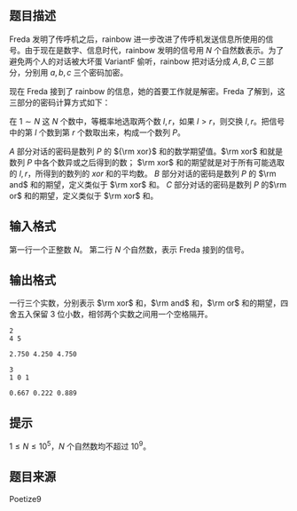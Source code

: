 

## 题目描述
Freda 发明了传呼机之后，rainbow 进一步改进了传呼机发送信息所使用的信号。由于现在是数字、信息时代，rainbow 发明的信号用 $N$ 个自然数表示。为了避免两个人的对话被大坏蛋 VariantF 偷听，rainbow 把对话分成 $A,B,C$ 三部分，分别用 $a,b,c$ 三个密码加密。

现在 Freda 接到了 rainbow 的信息，她的首要工作就是解密。Freda 了解到，这三部分的密码计算方式如下：

在 $1\sim N$ 这 $N$ 个数中，等概率地选取两个数 $l,r$，如果 $l>r$，则交换 $l,r$。把信号中的第 $l$ 个数到第 $r$ 个数取出来，构成一个数列 $P$。

$A$ 部分对话的密码是数列 $P$ 的 ${\rm xor}$ 和的数学期望值。$\rm xor$ 和就是数列 $P$ 中各个数异或之后得到的数； $\rm xor$ 和的期望就是对于所有可能选取的 $l,r$，所得到的数列的 $xor$ 和的平均数。
$B$ 部分对话的密码是数列 $P$ 的 $\rm and$ 和的期望，定义类似于 $\rm xor$ 和。
$C$ 部分对话的密码是数列 $P$ 的$\rm or$ 和的期望，定义类似于 $\rm xor$ 和。
## 输入格式
第一行一个正整数 $N$。
第二行 $N$ 个自然数，表示 Freda 接到的信号。
## 输出格式
一行三个实数，分别表示 $\rm xor$ 和，$\rm and$ 和，$\rm or$ 和的期望，四舍五入保留 $3$ 位小数，相邻两个实数之间用一个空格隔开。

```input1
2
4 5
```
```output1
2.750 4.250 4.750
```

```input2
3
1 0 1
```
```output2
0.667 0.222 0.889
```
## 提示
$1\le N\le 10^5$，$N$ 个自然数均不超过 $10^9$。
## 题目来源
Poetize9


